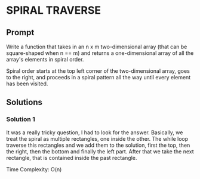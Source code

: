 # SPIRAL TRAVERSE

  ## Prompt

  Write a function that takes in an n x m two-dimensional array (that can be
  square-shaped when n == m) and returns a one-dimensional array of all the
  array's elements in spiral order.

  Spiral order starts at the top left corner of the two-dimensional array, goes
  to the right, and proceeds in a spiral pattern all the way until every element
  has been visited.

  ## Solutions
  ### Solution 1
  It was a really tricky question, I had to look for the answer. Basically, we treat the spiral as multiple rectangles, one inside the other. The while loop traverse this rectangles and we add them to the solution, first the top, then the right, then the bottom and finally the left part. After that we take the next rectangle, that is contained inside the past rectangle.

  Time Complexity: O(n)